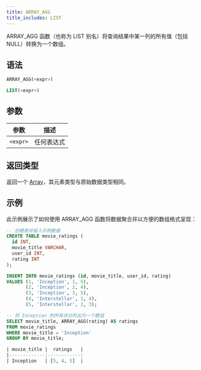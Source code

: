```yaml
---
title: ARRAY_AGG
title_includes: LIST
---
```


ARRAY_AGG 函数（也称为 LIST 别名）将查询结果中某一列的所有值（包括 NULL）转换为一个数组。

## 语法

```sql
ARRAY_AGG(<expr>)

LIST(<expr>)
```

## 参数

| 参数      | 描述         |
|-----------| ------------ |
| `<expr>`  | 任何表达式   |

## 返回类型

返回一个 [Array](../../00-sql-reference/10-data-types/40-data-type-array-types.md)，其元素类型与原始数据类型相同。

## 示例

此示例展示了如何使用 ARRAY_AGG 函数将数据聚合并以方便的数组格式呈现：

```sql
-- 创建表并插入示例数据
CREATE TABLE movie_ratings (
  id INT,
  movie_title VARCHAR,
  user_id INT,
  rating INT
);

INSERT INTO movie_ratings (id, movie_title, user_id, rating)
VALUES (1, 'Inception', 1, 5),
       (2, 'Inception', 2, 4),
       (3, 'Inception', 3, 5),
       (4, 'Interstellar', 1, 4),
       (5, 'Interstellar', 2, 3);

-- 将 Inception 的所有评分列出为一个数组
SELECT movie_title, ARRAY_AGG(rating) AS ratings
FROM movie_ratings
WHERE movie_title = 'Inception'
GROUP BY movie_title;

| movie_title |  ratings   |
|-------------|------------|
| Inception   | [5, 4, 5]  |
```